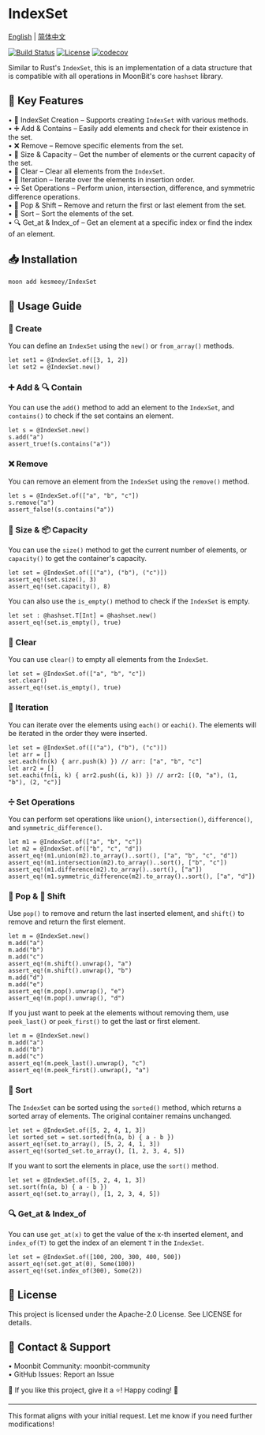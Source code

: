 
# IndexSet

[English](https://github.com/moonbit-community/IndexSet/blob/master/README.md) | [简体中文](https://github.com/moonbit-community/IndexSet/blob/master/README_zh_CN.md)

[![Build Status](https://img.shields.io/github/actions/workflow/status/moonbit-community/unicodeUtil/ci.yml)](https://github.com/moonbit-community/IndexSet/actions)  [![License](https://img.shields.io/github/license/moonbit-community/unicodeUtil)](LICENSE)  [![codecov](https://codecov.io/gh/moonbit-community/NyaSearch/branch/main/graph/badge.svg)](https://codecov.io/gh/moonbit-community/IndexSet)  

Similar to Rust's `IndexSet`, this is an implementation of a data structure that is compatible with all operations in MoonBit's core `hashset` library.

## 🚀 Key Features
• 🔄 IndexSet Creation – Supports creating `IndexSet` with various methods.  
• ➕ Add & Contains – Easily add elements and check for their existence in the set.  
• ❌ Remove – Remove specific elements from the set.  
• 📏 Size & Capacity – Get the number of elements or the current capacity of the set.  
• 🧹 Clear – Clear all elements from the `IndexSet`.  
• 🔄 Iteration – Iterate over the elements in insertion order.  
• ➗ Set Operations – Perform union, intersection, difference, and symmetric difference operations.  
• 🧹 Pop & Shift – Remove and return the first or last element from the set.  
• 🔄 Sort – Sort the elements of the set.  
• 🔍 Get_at & Index_of – Get an element at a specific index or find the index of an element.

## 📥 Installation
```bash
moon add kesmeey/IndexSet
```

## 🚀 Usage Guide

### 🔨 Create
You can define an `IndexSet` using the `new()` or `from_array()` methods.

```moonbit
let set1 = @IndexSet.of([3, 1, 2])
let set2 = @IndexSet.new()
```

### ➕ Add & 🔍 Contain
You can use the `add()` method to add an element to the `IndexSet`, and `contains()` to check if the set contains an element.

```moonbit
let s = @IndexSet.new()
s.add("a")
assert_true!(s.contains("a"))
```

### ❌ Remove
You can remove an element from the `IndexSet` using the `remove()` method.

```moonbit
let s = @IndexSet.of(["a", "b", "c"])
s.remove("a")
assert_false!(s.contains("a"))
```

### 📏 Size & 📦 Capacity
You can use the `size()` method to get the current number of elements, or `capacity()` to get the container's capacity.

```moonbit
let set = @IndexSet.of([("a"), ("b"), ("c")])
assert_eq!(set.size(), 3)
assert_eq!(set.capacity(), 8)
```

You can also use the `is_empty()` method to check if the `IndexSet` is empty.

```moonbit
let set : @hashset.T[Int] = @hashset.new()
assert_eq!(set.is_empty(), true)
```

### 🧹 Clear
You can use `clear()` to empty all elements from the `IndexSet`.

```moonbit
let set = @IndexSet.of(["a", "b", "c"])
set.clear()
assert_eq!(set.is_empty(), true)
```

### 🔄 Iteration
You can iterate over the elements using `each()` or `eachi()`. The elements will be iterated in the order they were inserted.

```moonbit
let set = @IndexSet.of([("a"), ("b"), ("c")])
let arr = []
set.each(fn(k) { arr.push(k) }) // arr: ["a", "b", "c"]
let arr2 = []
set.eachi(fn(i, k) { arr2.push((i, k)) }) // arr2: [(0, "a"), (1, "b"), (2, "c")]
```

### ➗ Set Operations
You can perform set operations like `union()`, `intersection()`, `difference()`, and `symmetric_difference()`.

```moonbit
let m1 = @IndexSet.of(["a", "b", "c"])
let m2 = @IndexSet.of(["b", "c", "d"])
assert_eq!(m1.union(m2).to_array()..sort(), ["a", "b", "c", "d"])
assert_eq!(m1.intersection(m2).to_array()..sort(), ["b", "c"])
assert_eq!(m1.difference(m2).to_array()..sort(), ["a"])
assert_eq!(m1.symmetric_difference(m2).to_array()..sort(), ["a", "d"])
```

### 🧹 Pop & 🔄 Shift
Use `pop()` to remove and return the last inserted element, and `shift()` to remove and return the first element.

```moonbit
let m = @IndexSet.new()
m.add("a")
m.add("b")
m.add("c")
assert_eq!(m.shift().unwrap(), "a")
assert_eq!(m.shift().unwrap(), "b")
m.add("d")
m.add("e")
assert_eq!(m.pop().unwrap(), "e")
assert_eq!(m.pop().unwrap(), "d")
```

If you just want to peek at the elements without removing them, use `peek_last()` or `peek_first()` to get the last or first element.

```moonbit
let m = @IndexSet.new()
m.add("a")
m.add("b")
m.add("c")
assert_eq!(m.peek_last().unwrap(), "c")
assert_eq!(m.peek_first().unwrap(), "a")
```

### 🔄 Sort
The `IndexSet` can be sorted using the `sorted()` method, which returns a sorted array of elements. The original container remains unchanged.

```moonbit
let set = @IndexSet.of([5, 2, 4, 1, 3])
let sorted_set = set.sorted(fn(a, b) { a - b })
assert_eq!(set.to_array(), [5, 2, 4, 1, 3])
assert_eq!(sorted_set.to_array(), [1, 2, 3, 4, 5])
```

If you want to sort the elements in place, use the `sort()` method.

```moonbit
let set = @IndexSet.of([5, 2, 4, 1, 3])
set.sort(fn(a, b) { a - b })
assert_eq!(set.to_array(), [1, 2, 3, 4, 5])
```

### 🔍 Get_at & Index_of
You can use `get_at(x)` to get the value of the x-th inserted element, and `index_of(T)` to get the index of an element `T` in the `IndexSet`.

```moonbit
let set = @IndexSet.of([100, 200, 300, 400, 500])
assert_eq!(set.get_at(0), Some(100))
assert_eq!(set.index_of(300), Some(2))
```

## 📜 License
This project is licensed under the Apache-2.0 License. See LICENSE for details.

## 📢 Contact & Support
• Moonbit Community: moonbit-community  
• GitHub Issues: Report an Issue  

👋 If you like this project, give it a ⭐! Happy coding! 🚀

---

This format aligns with your initial request. Let me know if you need further modifications!